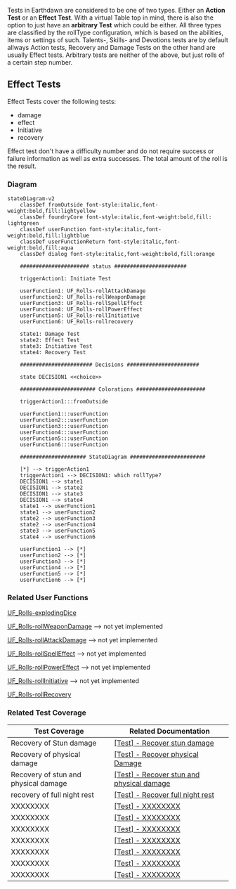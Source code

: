 Tests in Earthdawn are considered to be one of two types. Either an **Action Test** or an **Effect Test**. With a virtual Table top in mind, there is also the option to just have an **arbitrary Test** which could be either. All three types are classified by the rollType configuration, which is based on the abilities, items or settings of such. Talents-, Skills- and Devotions tests are by default allways Action tests, Recovery and Damage Tests on the other hand are usually Effect tests. Arbitrary tests are neither of the above, but just rolls of a certain step number.
## Effect Tests

Effect Tests cover the following tests:
* damage
* effect
* Initiative
* recovery

Effect test don't have a difficulty number and do not require success or failure information as well as extra successes. The total amount of the roll is the result.

### Diagram
```mermaid
stateDiagram-v2
    classDef fromOutside font-style:italic,font-weight:bold,fill:lightyellow
    classDef foundryCore font-style:italic,font-weight:bold,fill: lightgreen
    classDef userFunction font-style:italic,font-weight:bold,fill:lightblue
    classDef userFunctionReturn font-style:italic,font-weight:bold,fill:aqua
    classDef dialog font-style:italic,font-weight:bold,fill:orange

    ###################### status #######################

    triggerAction1: Initiate Test

    userFunction1: UF_Rolls-rollAttackDamage
    userFunction2: UF_Rolls-rollWeaponDamage
    userFunction3: UF_Rolls-rollSpellEffect
    userFunction4: UF_Rolls-rollPowerEffect
    userFunction5: UF_Rolls-rollInitiative
    userFunction6: UF_Rolls-rollrecovery

    state1: Damage Test
    state2: Effect Test
    state3: Initiative Test
    state4: Recovery Test

    ####################### Decisions #######################

    state DECISION1 <<choice>>

    ######################## Colorations ######################

    triggerAction1:::fromOutside

    userFunction1:::userFunction
    userFunction2:::userFunction
    userFunction3:::userFunction
    userFunction4:::userFunction
    userFunction5:::userFunction
    userFunction6:::userFunction

    ##################### StateDiagram ########################

    [*] --> triggerAction1
    triggerAction1 --> DECISION1: which rollType?
    DECISION1 --> state1
    DECISION1 --> state2
    DECISION1 --> state3
    DECISION1 --> state4
    state1 --> userFunction1
    state1 --> userFunction2
    state2 --> userFunction3
    state2 --> userFunction4
    state3 --> userFunction5
    state4 --> userFunction6

    userFunction1 --> [*]
    userFunction2 --> [*]   
    userFunction3 --> [*]
    userFunction4 --> [*]
    userFunction5 --> [*]
    userFunction6 --> [*]
```

### Related User Functions

[UF_Rolls-explodingDice](../User%20Functions/UF_Rolls-explodingDice.md)

[UF_Rolls-rollWeaponDamage](../User%20Functions/UF_Rolls-rollWeaponDamage.md) --> not yet implemented

[UF_Rolls-rollAttackDamage](../User%20Functions/UF_Rolls-rollAttackDamage.md) --> not yet implemented

[UF_Rolls-rollSpellEffect](../User%20Functions/UF_Rolls-rollSpellEffect.md) --> not yet implemented

[UF_Rolls-rollPowerEffect](../User%20Functions/UF_Rolls-rollPowerEffect.md) --> not yet implemented

[UF_Rolls-rollInitiative](../User%20Functions/UF_Rolls-rollInitiative.md) --> not yet implemented

[UF_Rolls-rollRecovery](../User%20Functions/UF_Rolls-rollRecovery.md)


### Related Test Coverage

| Test Coverage | Related Documentation |
|---------------|-----------------------|
| Recovery of Stun damage | [[Test] - Recover stun damage](https://github.com/patrickmohrmann/earthdawn4eV2/issues/918) |
| Recovery of physical damage | [[Test] - Recover physical Damage](https://github.com/patrickmohrmann/earthdawn4eV2/issues/919) |
| Recovery of stun and physical damage | [[Test] - Recover stun and physical damage](https://github.com/patrickmohrmann/earthdawn4eV2/issues/920) |
| recovery of full night rest | [[Test] - Recover full night rest](https://github.com/patrickmohrmann/earthdawn4eV2/issues/921) |
| XXXXXXXX | [[Test] - XXXXXXXX](https://github.com/patrickmohrmann/earthdawn4eV2/issues/YYYYY) |
| XXXXXXXX | [[Test] - XXXXXXXX](https://github.com/patrickmohrmann/earthdawn4eV2/issues/YYYYY) |
| XXXXXXXX | [[Test] - XXXXXXXX](https://github.com/patrickmohrmann/earthdawn4eV2/issues/YYYYY) |
| XXXXXXXX | [[Test] - XXXXXXXX](https://github.com/patrickmohrmann/earthdawn4eV2/issues/YYYYY) |
| XXXXXXXX | [[Test] - XXXXXXXX](https://github.com/patrickmohrmann/earthdawn4eV2/issues/YYYYY) |
| XXXXXXXX | [[Test] - XXXXXXXX](https://github.com/patrickmohrmann/earthdawn4eV2/issues/YYYYY) |
| XXXXXXXX | [[Test] - XXXXXXXX](https://github.com/patrickmohrmann/earthdawn4eV2/issues/YYYYY) |


